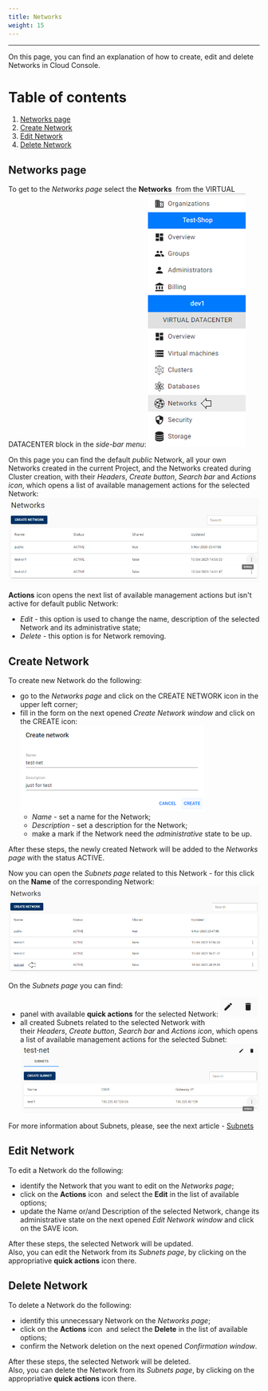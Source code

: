 ```yaml
---
title: Networks
weight: 15
---
```

___
On this page, you can find an explanation of how to create, edit and delete Networks in Cloud Console.

# Table of contents
1. [Networks page](#networks-page)
2. [Create Network](#create-network)
3. [Edit Network](#edit-network)
4. [Delete Network](#delete-network)

## Networks page
To get to the *Networks page* select the **Networks**  from the VIRTUAL DATACENTER block in the *side-bar menu*:
![](../../../assets/images/networks/1.png?classes=border,shadow) 

On this page you can find the default *public* Network, all your own Networks created in the current Project, and the Networks created during Cluster creation, with their *Headers*, *Create button*, *Search bar* and *Actions icon*, which opens a list of available management actions for the selected Network:
![](../../../assets/images/networks/2.png?classes=border,shadow) 

**Actions** icon opens the next list of available management actions but isn't active for default public Network:
- *Edit* - this option is used to change the name, description of the selected Network and its administrative state;
- *Delete* - this option is for Network removing.

## Create Network
To create new Network do the following:
- go to the *Networks page* and click on the CREATE NETWORK icon in the upper left corner;  
- fill in the form on the next opened *Create Network window* and click on the CREATE icon:
![](../../../assets/images/networks/3.png?classes=border,shadow)  
  - *Name* - set a name for the Network; 
  - *Description* - set a description for the Network;
  - make a mark if the Network need the *administrative* state to be up.

After these steps, the newly created Network will be added to the *Networks page* with the status ACTIVE.  

Now you can open the *Subnets page* related to this Network - for this click on the **Name** of the corresponding Network:
![](../../../assets/images/networks/4.png?classes=border,shadow) 

On the *Subnets page* you can find:
- panel with available **quick actions** for the selected Network: 
![](../../../assets/images/networks/13.png?classes=border,shadow) 
- all created Subnets related to the selected Network with their *Headers*, *Create button*, *Search bar* and *Actions icon*, which opens a list of available management actions for the selected Subnet:
![](../../../assets/images/networks/7.png?classes=border,shadow) 

For more information about Subnets, please, see the next article - [Subnets]()

## Edit Network
To edit a Network do the following:
- identify the Network that you want to edit on the *Networks page*;
- click on the **Actions** icon  and select the **Edit** in the list of available options;
- update the Name or/and Description of the selected Network, change its administrative state on the next opened *Edit Network window* and click on the SAVE icon.

After these steps, the selected Network will be updated.  
Also, you can edit the Network from its *Subnets page*, by clicking on the appropriative **quick actions** icon there.

## Delete Network
To delete a Network do the following:
- identify this unnecessary Network on the *Networks page*;
- click on the **Actions** icon  and select the **Delete** in the list of available options;
- confirm the Network deletion on the next opened *Confirmation window*.

After these steps, the selected Network will be deleted.  
Also, you can delete the Network from its *Subnets page*, by clicking on the appropriative **quick actions** icon there.

